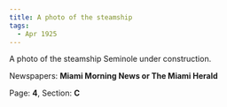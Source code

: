 ```yaml
---  
title: A photo of the steamship  
tags:  
  - Apr 1925  
---  
```

  
A photo of the steamship Seminole under construction.  
  
Newspapers: **Miami Morning News or The Miami Herald**  
  
Page: **4**, Section: **C** 
